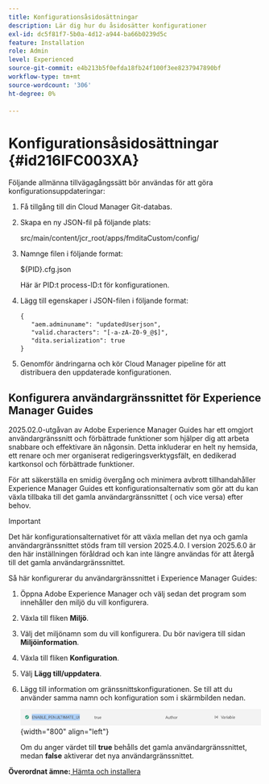 ```yaml
---
title: Konfigurationsåsidosättningar
description: Lär dig hur du åsidosätter konfigurationer
exl-id: dc5f81f7-5b0a-4d12-a944-ba66b0239d5c
feature: Installation
role: Admin
level: Experienced
source-git-commit: e4b213b5f0efda18fb24f100f3ee8237947890bf
workflow-type: tm+mt
source-wordcount: '306'
ht-degree: 0%

---
```


# Konfigurationsåsidosättningar {#id216IFC003XA}

Följande allmänna tillvägagångssätt bör användas för att göra konfigurationsuppdateringar:

1. Få tillgång till din Cloud Manager Git-databas.

1. Skapa en ny JSON-fil på följande plats:

   src/main/content/jcr\_root/apps/fmditaCustom/config/

1. Namnge filen i följande format:

   $\{PID\}.cfg.json

   Här är PID:t process-ID:t för konfigurationen.

1. Lägg till egenskaper i JSON-filen i följande format:

   ```
   {
      "aem.adminuname": "updatedUserjson",
      "valid.characters": "[-a-zA-Z0-9_@$]",
      "dita.serialization": true
   }
   ```

1. Genomför ändringarna och kör Cloud Manager pipeline för att distribuera den uppdaterade konfigurationen.

## Konfigurera användargränssnittet för Experience Manager Guides

2025.02.0-utgåvan av Adobe Experience Manager Guides har ett omgjort användargränssnitt och förbättrade funktioner som hjälper dig att arbeta snabbare och effektivare än någonsin. Detta inkluderar en helt ny hemsida, ett renare och mer organiserat redigeringsverktygsfält, en dedikerad kartkonsol och förbättrade funktioner.

För att säkerställa en smidig övergång och minimera avbrott tillhandahåller Experience Manager Guides ett konfigurationsalternativ som gör att du kan växla tillbaka till det gamla användargränssnittet ( och vice versa) efter behov.

>[!IMPORTANT]
>
> Det här konfigurationsalternativet för att växla mellan det nya och gamla användargränssnittet stöds fram till version 2025.4.0. I version 2025.6.0 är den här inställningen föråldrad och kan inte längre användas för att återgå till det gamla användargränssnittet.

Så här konfigurerar du användargränssnittet i Experience Manager Guides:

1. Öppna Adobe Experience Manager och välj sedan det program som innehåller den miljö du vill konfigurera.
2. Växla till fliken **Miljö**.
3. Välj det miljönamn som du vill konfigurera. Du bör navigera till sidan **Miljöinformation**.
4. Växla till fliken **Konfiguration**.
5. Välj **Lägg till/uppdatera**.
6. Lägg till information om gränssnittskonfigurationen. Se till att du använder samma namn och konfiguration som i skärmbilden nedan.

   ![](assets/enable-penultimate-ui.png){width="800" align="left"}

   Om du anger värdet till **true** behålls det gamla användargränssnittet, medan **false** aktiverar det nya användargränssnittet.



**Överordnat ämne:**&#x200B;[&#x200B; Hämta och installera](download-install.md)
